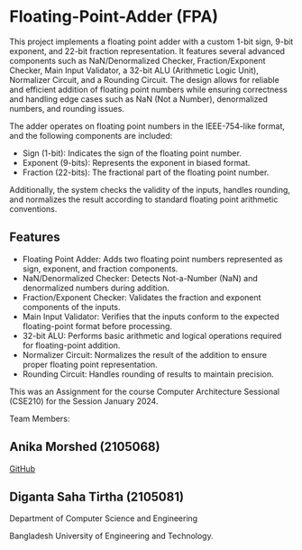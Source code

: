 # Floating-Point-Adder (FPA)

This project implements a floating point adder with a custom 1-bit sign, 9-bit exponent, and 22-bit fraction representation. It features several advanced components such as NaN/Denormalized Checker, Fraction/Exponent Checker, Main Input Validator, a 32-bit ALU (Arithmetic Logic Unit), Normalizer Circuit, and a Rounding Circuit. The design allows for reliable and efficient addition of floating point numbers while ensuring correctness and handling edge cases such as NaN (Not a Number), denormalized numbers, and rounding issues.

The adder operates on floating point numbers in the IEEE-754-like format, and the following components are included:

* Sign (1-bit): Indicates the sign of the floating point number.
* Exponent (9-bits): Represents the exponent in biased format.
* Fraction (22-bits): The fractional part of the floating point number.
 
Additionally, the system checks the validity of the inputs, handles rounding, and normalizes the result according to standard floating point arithmetic conventions.

## Features
* Floating Point Adder: Adds two floating point numbers represented as sign, exponent, and fraction components.
* NaN/Denormalized Checker: Detects Not-a-Number (NaN) and denormalized numbers during addition.
* Fraction/Exponent Checker: Validates the fraction and exponent components of the inputs.
* Main Input Validator: Verifies that the inputs conform to the expected floating-point format before processing.
* 32-bit ALU: Performs basic arithmetic and logical operations required for floating-point addition.
* Normalizer Circuit: Normalizes the result of the addition to ensure proper floating point representation.
* Rounding Circuit: Handles rounding of results to maintain precision.

This was an Assignment for the course Computer Architecture Sessional (CSE210) for the Session January 2024.

Team Members:

## Anika Morshed (2105068)

[GitHub](https://github.com/Anika-34)

## Diganta Saha Tirtha (2105081)

Department of Computer Science and Engineering

Bangladesh University of Engineering and Technology.
